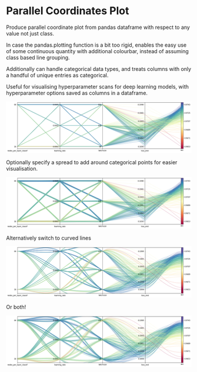 # Parallel Coordinates Plot
Produce parallel coordinate plot from pandas dataframe with respect to any value not just class.

In case the pandas.plotting function is a bit too rigid, enables the easy use of some continuous quantity with additional colourbar, instead of assuming class based line grouping.

Additionally can handle categorical data types, and treats columns with only a handful of unique entries as categorical.

Useful for visualising hyperparameter scans for deep learning models, with hyperparameter options saved as columns in a dataframe.

![Image of Parallel Coordinates without spread](nospread.png)

Optionally specify a spread to add around categorical points for easier visualisation.

![Image of Parallel Coordinates with spread](spread.png)

Alternatively switch to curved lines

![Image of Parallel Coordinates with curved lines](spline.png)

Or both!

![Image of Parallel Coordinates with curved lines and spread](splinespread.png)
